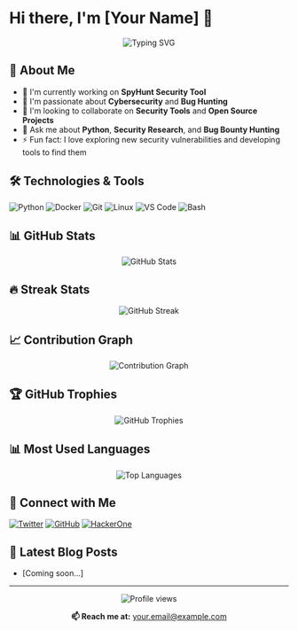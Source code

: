 # Hi there, I'm [Your Name] 👋

<div align="center">
  <img src="https://readme-typing-svg.herokuapp.com?font=Fira+Code&pause=1000&color=F7F7F7&center=true&vCenter=true&width=435&lines=Security+Researcher;Bug+Hunter;Python+Developer;Open+Source+Contributor" alt="Typing SVG" />
</div>

## 🚀 About Me

- 🔭 I'm currently working on **SpyHunt Security Tool**
- 🌱 I'm passionate about **Cybersecurity** and **Bug Hunting**
- 👯 I'm looking to collaborate on **Security Tools** and **Open Source Projects**
- 💬 Ask me about **Python**, **Security Research**, and **Bug Bounty Hunting**
- ⚡ Fun fact: I love exploring new security vulnerabilities and developing tools to find them

## 🛠️ Technologies & Tools

![Python](https://img.shields.io/badge/-Python-3776AB?style=flat-square&logo=Python&logoColor=white)
![Docker](https://img.shields.io/badge/-Docker-2496ED?style=flat-square&logo=docker&logoColor=white)
![Git](https://img.shields.io/badge/-Git-F05032?style=flat-square&logo=git&logoColor=white)
![Linux](https://img.shields.io/badge/-Linux-FCC624?style=flat-square&logo=linux&logoColor=black)
![VS Code](https://img.shields.io/badge/-VS%20Code-007ACC?style=flat-square&logo=visual-studio-code&logoColor=white)
![Bash](https://img.shields.io/badge/-Bash-4EAA25?style=flat-square&logo=gnu-bash&logoColor=white)

## 📊 GitHub Stats

<div align="center">
  <img src="https://github-readme-stats.vercel.app/api?username=YOUR_GITHUB_USERNAME&show_icons=true&theme=radical" alt="GitHub Stats" />
</div>

## 🔥 Streak Stats

<div align="center">
  <img src="https://github-readme-streak-stats.herokuapp.com/?user=YOUR_GITHUB_USERNAME&theme=radical" alt="GitHub Streak" />
</div>

## 📈 Contribution Graph

<div align="center">
  <img src="https://activity-graph.herokuapp.com/graph?username=gotr00t0day&theme=radical" alt="Contribution Graph" />
</div>

## 🏆 GitHub Trophies

<div align="center">
  <img src="https://github-profile-trophy.vercel.app/?username=gotr00t0day&theme=radical&no-frame=false&no-bg=true&margin-w=4" alt="GitHub Trophies" />
</div>

## 📊 Most Used Languages

<div align="center">
  <img src="https://github-readme-stats.vercel.app/api/top-langs/?username=gotr00t0day&layout=compact&theme=radical" alt="Top Languages" />
</div>

## 🤝 Connect with Me

[![Twitter](https://img.shields.io/badge/-Twitter-1DA1F2?style=flat-square&logo=Twitter&logoColor=white)](https://twitter.com/@gotr00t0day)
[![GitHub](https://img.shields.io/badge/-GitHub-181717?style=flat-square&logo=GitHub&logoColor=white)](https://github.com/gotr00t0day)
[![HackerOne](https://img.shields.io/badge/-HackerOne-494649?style=flat-square&logo=hackerone&logoColor=white)](https://hackerone.com/c0d3Ninja)

## 📝 Latest Blog Posts

<!-- BLOG-POST-LIST:START -->
- [Coming soon...]
<!-- BLOG-POST-LIST:END -->

---

<div align="center">
  <img src="https://komarev.com/ghpvc/?username=YOUR_GITHUB_USERNAME&label=Profile%20views&color=0e75b6&style=flat" alt="Profile views" />
</div>

<div align="center">
  
  **📫 Reach me at:** your.email@example.com

</div>
